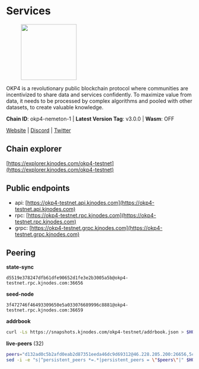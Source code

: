 # Services

<figure><img src="https://raw.githubusercontent.com/kj89/testnet_manuals/main/pingpub/logos/okp4.png" width="150" alt=""><figcaption></figcaption></figure>

OKP4 is a revolutionary public blockchain protocol where communities are incentivized to  share data and services confidently. To maximize value from data, it needs to be processed  by complex algorithms and pooled with other datasets, to create valuable knowledge.

**Chain ID**: okp4-nemeton-1 | **Latest Version Tag**: v3.0.0 | **Wasm**: OFF

[Website](https://okp4.network) | [Discord](https://discord.gg/okp4) | [Twitter](https://twitter.com/OKP4_Protocol)


## Chain explorer
[https://explorer.kjnodes.com/okp4-testnet](https://explorer.kjnodes.com/okp4-testnet)

## Public endpoints

* api: [https://okp4-testnet.api.kjnodes.com](https://okp4-testnet.api.kjnodes.com)
* rpc: [https://okp4-testnet.rpc.kjnodes.com](https://okp4-testnet.rpc.kjnodes.com)
* grpc: [https://okp4-testnet.grpc.kjnodes.com](https://okp4-testnet.grpc.kjnodes.com)

## Peering

**state-sync**

```text
d5519e378247dfb61dfe90652d1fe3e2b3005a5b@okp4-testnet.rpc.kjnodes.com:36656
```

**seed-node**

```text
3f472746f46493309650e5a033076689996c8881@okp4-testnet.rpc.kjnodes.com:36659
```

**addrbook**
```bash
curl -Ls https://snapshots.kjnodes.com/okp4-testnet/addrbook.json > $HOME/.okp4d/config/addrbook.json
```

**live-peers** (32)
```bash
peers="d132ad0c5b2afd0eab2d87351eeda46dc9d69312@46.228.205.200:26656,5c2a752c9b1952dbed075c56c600c3a79b58c395@95.214.55.232:26996,d5519e378247dfb61dfe90652d1fe3e2b3005a5b@65.109.68.190:36656,ba469aac96159dbb49844406423180618d267007@65.108.120.21:26113,23e895e7d650f43e1f53522165607b71685f8cfa@65.108.75.107:26656,269d246537499d05698c183497c4263e899036a4@65.108.9.164:35656,99f6675049e22a0216af0e2447e7a4c5021874cd@142.132.132.200:28656,9d1482bc31fb4578a5c7f7f65c4e0aaf2dfc2336@213.239.215.77:36656,8cdeb85dada114c959c36bb59ce258c65ae3a09c@88.198.242.163:36656,b0b56d944cf1cc569a1e77e0923e075bad94d755@141.95.145.41:28656,cc8bc81fea49a6a412992bb3e2c3f211d9e675c8@88.99.161.162:21656,2c6b5af41689145abb85f95cb49131ae9e193142@217.13.223.167:61356,8a7605d8ae4338de5b7a0d5c70244ce05e377630@85.10.200.221:26656,473369a53bfa8a0ac4af5a191407b30bc82e83be@74.208.94.42:14656,307fb25cd6998d0d5bd1d947571f6043c6bb4069@65.109.31.114:2280,854cc8b83a48ba4394c1940b57d0f42ec013e033@38.242.251.204:26656,11d2d5cab53f3e10bc8d91c76601d68cce33c82b@144.76.28.163:26656,d4305fcb7b20dc96481a6ae6ae84f281f3413a4e@65.109.37.58:13656,24fbac02738005cfa9d8263d01dc7cc113d6b708@162.248.225.244:26656,f17338ec41b1b68b07063984feb407d9038cf78b@65.108.142.47:26616,2bfd405e8f0f176428e2127f98b5ec53164ae1f0@142.132.149.118:26656,d1a0ff9bd7ea1ebd06bc7158f3523f5e557328be@163.172.131.169:26656,e755eb8016c2f6f5303b2f8d503d9126d235e80f@138.201.35.56:26656,be9841ace1d71a4c7681918ee39f5e00d8e96a82@213.239.216.252:36656,034c2fbca12a8ced548d3225bcd21bdf1216a1b3@65.109.49.163:11203,f7e481df45bfbe62ea0553f5f6da34eaf4f688c3@194.34.232.225:26656,ebc272824924ea1a27ea3183dd0b9ba713494f83@95.214.55.198:26996,66a75c374c274733bfa3050277cdb43db3fcee56@147.182.229.52:26656,74349a1cb9479b291866debe2042de8a2e88b850@65.108.233.109:17656,09f116943144c71608d98d78c2d89de82855e8a7@65.109.19.173:51656,9755cab2585a2794453a5b396ef13b893393366f@65.108.212.224:46673,5ed1edac2d35c91577b34f6002c85927027058b9@95.217.202.49:30656"
sed -i -e "s|^persistent_peers *=.*|persistent_peers = \"$peers\"|" $HOME/.okp4d/config/config.toml
```
